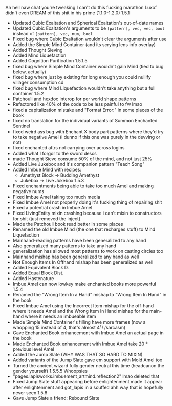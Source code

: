 Ah hell naw chat you're tweaking I can't do this fucking marathon
Luxof didn't even DREAM of this shit in his prime (1.1.0-1.2.0)
1.5.1
- Updated Cubic Exaltation and Spherical Exaltation's out-of-date names
- Updated Cubic Exaltation's arguments to be `[pattern], vec, vec, bool` instead of `[pattern], vec, num, bool`
- Fixed bug where Cubic Exaltation wouldn't clear the arguments after use
- Added the Simple Mind Container (and its scrying lens info overlay)
- Added Thought Sieving
- Added Mind Liquefaction
- Added Cognition Purification
1.5.1.5
- fixed bug where Simple Mind Container wouldn't gain Mind (tied to bug below, actually)
- fixed bug where just by existing for long enough you could nullify villager consumption cd
- fixed bug where Mind Liquefaction wouldn't take anything but a full container
1.5.2
- Patchouli and hexdoc interop for per world shape patterns
- Refactored like 40% of the code to be less painful to fw lmao
- fixed a capitalization mistake and "Format Error:" in some places of the book
- fixed no translation for the individual variants of Summon Enchanted Sentinel
- fixed weird ass bug with Enchant X body part patterns where they'd try to take negative Amel
  (i dunno if this one was purely in the devving or not)
- fixed enchanted attrs not carrying over across logins
- Added what I forgor to the sword descs
- made Thought Sieve consume 50% of the mind, and not just 25%
- Added Live Jukebox and it's companion pattern "Teach Song"
- Added Imbue Mind with recipes:
    - Amethyst Block -> Budding Amethyst
    - Jukebox -> Live Jukebox
1.5.3
- Fixed enchantments being able to take too much Amel and making negative nums
- Fixed Imbue Amel taking too much media
- Fixed Imbue Amel not properly doing it's fucking thing of repairing shit
- Fixed a potential crash in Imbue Amel
- Fixed LivingEntity mixin crashing because i can't mixin to constructors for shit (just removed the inject)
- Made the Patchouli book read better in some places
- Renamed the old Imbue Mind (the one that recharges stuff) to Mind Liquefaction
- Mainhand-reading patterns have been generalized to any hand
- Also generalized many patterns to take any hand
- generalization has allowed most patterns to work on casting circles too
- Mainhand mishap has been generalized to any hand as well
- Not Enough Items In Offhand mishap has been generalized as well
- Added Equivalent Block D.
- Added Equal Block Dist.
- Added Hastenature
- Imbue Amel can now lowkey make enchanted books more powerful
1.5.4
- Renamed the "Wrong Item In a Hand" mishap to "Wrong Item In Hand" in the book
- Fixed Imbue Amel using the Incorrect Item mishap for the off-hand where it needs Amel and the
  Wrong Item In Hand mishap for the main-hand where it needs an imbueable item
- Made Simple Mind Container's filling have more frames
  (now a whopping 15 instead of 4, that's almost 4²! /sarcasm)
- Gave Enchanted Book enhancement with Imbue Amel an actual page in the book
- Made Enchanted Book enhancement with Imbue Amel take 20 * previous level Amel
- Added the Jump Slate
  (WHY WAS THAT SO HARD TO MIXIN)
- Added variants of the Jump Slate
  gave em support with Mold Amel too
- Turned the ancient wizard fully gender neutral this time (headcanon the gender yourself)
1.5.5.5
Whoopsies
- "pages.lapisworks.imbuement_artmind.reflection2" lmao deleted that
- Fixed Jump Slate stuff appearing before enlightenment
  made it appear after enlightenment and got_lapis in a scuffed ahh way that is hopefully never seen
1.5.6
- Gave Jump Slate a friend: Rebound Slate

